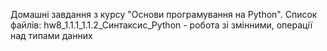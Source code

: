 Домашні завдання з курсу "Основи програмування на Python".
Список файлів:
hw8_1.1.1_1.1.2_Cинтаксис_Python - робота зі змінними, операції над типами данних

